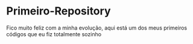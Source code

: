 # Primeiro-Repository
Fico muito feliz com a minha evolução, aqui está um dos meus primeiros códigos que eu fiz totalmente sozinho
